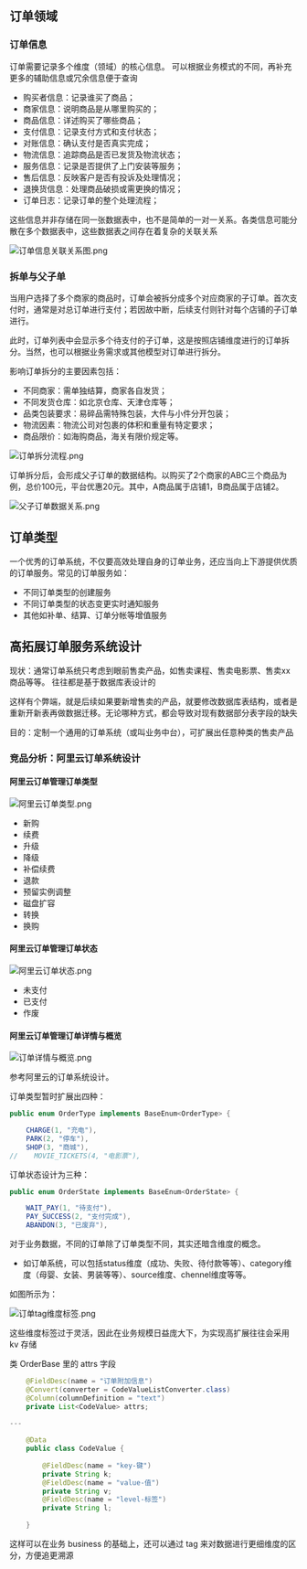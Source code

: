 ## 订单领域

### 订单信息

订单需要记录多个维度（领域）的核心信息。 可以根据业务模式的不同，再补充更多的辅助信息或冗余信息便于查询

- 购买者信息：记录谁买了商品； 
- 商家信息：说明商品是从哪里购买的； 
- 商品信息：详述购买了哪些商品； 
- 支付信息：记录支付方式和支付状态； 
- 对账信息：确认支付是否真实完成； 
- 物流信息：追踪商品是否已发货及物流状态； 
- 服务信息：记录是否提供了上门安装等服务； 
- 售后信息：反映客户是否有投诉及处理情况； 
- 退换货信息：处理商品破损或需更换的情况； 
- 订单日志：记录订单的整个处理流程；

这些信息并非存储在同一张数据表中，也不是简单的一对一关系。各类信息可能分散在多个数据表中，这些数据表之间存在着复杂的关联关系

![订单信息关联关系图.png](../../../../../../../../../../docs/photo/订单信息关联关系图.png)

### 拆单与父子单

当用户选择了多个商家的商品时，订单会被拆分成多个对应商家的子订单。首次支付时，通常是对总订单进行支付；若因故中断，后续支付则针对每个店铺的子订单进行。

此时，订单列表中会显示多个待支付的子订单，这是按照店铺维度进行的订单拆分。当然，也可以根据业务需求或其他模型对订单进行拆分。

影响订单拆分的主要因素包括：

- 不同商家：需单独结算，商家各自发货； 
- 不同发货仓库：如北京仓库、天津仓库等； 
- 品类包装要求：易碎品需特殊包装，大件与小件分开包装； 
- 物流因素：物流公司对包裹的体积和重量有特定要求； 
- 商品限价：如海购商品，海关有限价规定等。

![订单拆分流程.png](../../../../../../../../../../docs/photo/订单拆分流程.png)

订单拆分后，会形成父子订单的数据结构。以购买了2个商家的ABC三个商品为例，总价100元，平台优惠20元。其中，A商品属于店铺1，B商品属于店铺2。

![父子订单数据关系.png](../../../../../../../../../../docs/photo/父子订单数据关系.png)

## 订单类型

一个优秀的订单系统，不仅要高效处理自身的订单业务，还应当向上下游提供优质的订单服务。常见的订单服务如：

- 不同订单类型的创建服务
- 不同订单类型的状态变更实时通知服务
- 其他如补单、结算、订单分帐等增值服务

## 高拓展订单服务系统设计

现状：通常订单系统只考虑到眼前售卖产品，如售卖课程、售卖电影票、售卖xx商品等等。 往往都是基于数据库表设计的

这样有个弊端，就是后续如果要新增售卖的产品，就要修改数据库表结构，或者是重新开新表再做数据迁移。无论哪种方式，都会导致对现有数据部分表字段的缺失

目的：定制一个通用的订单系统（或叫业务中台），可扩展出任意种类的售卖产品

### 竞品分析：阿里云订单系统设计

#### 阿里云订单管理订单类型

![阿里云订单类型.png](../../../../../../../../../../docs/photo/阿里云订单类型.png)

- 新购
- 续费
- 升级
- 降级
- 补偿续费
- 退款
- 预留实例调整
- 磁盘扩容
- 转换
- 换购

#### 阿里云订单管理订单状态

![阿里云订单状态.png](../../../../../../../../../../docs/photo/阿里云订单状态.png)

- 未支付
- 已支付
- 作废

#### 阿里云订单管理订单详情与概览

![订单详情与概览.png](../../../../../../../../../../docs/photo/订单详情与概览.png)

参考阿里云的订单系统设计。

订单类型暂时扩展出四种：

```java
public enum OrderType implements BaseEnum<OrderType> {

    CHARGE(1, "充电"),
    PARK(2, "停车"),
    SHOP(3, "商城"),
//    MOVIE_TICKETS(4, "电影票"),
```

订单状态设计为三种：

```java
public enum OrderState implements BaseEnum<OrderState> {

    WAIT_PAY(1, "待支付"),
    PAY_SUCCESS(2, "支付完成"),
    ABANDON(3, "已废弃"),
```

对于业务数据，不同的订单除了订单类型不同，其实还暗含维度的概念。

- 如订单系统，可以包括status维度（成功、失败、待付款等等）、category维度（母婴、女装、男装等等）、source维度、chennel维度等等。

如图所示为：

![订单tag维度标签.png](../../../../../../../../../../docs/photo/订单tag维度标签.png)

这些维度标签过于灵活，因此在业务规模日益庞大下，为实现高扩展往往会采用 kv 存储

类 OrderBase 里的 attrs 字段

```java
    @FieldDesc(name = "订单附加信息")
    @Convert(converter = CodeValueListConverter.class)
    @Column(columnDefinition = "text")
    private List<CodeValue> attrs;

---
    
    @Data
    public class CodeValue {
    
        @FieldDesc(name = "key-键")
        private String k;
        @FieldDesc(name = "value-值")
        private String v;
        @FieldDesc(name = "level-标签")
        private String l;
    
    }

```

这样可以在业务 business 的基础上，还可以通过 tag 来对数据进行更细维度的区分，方便追更溯源